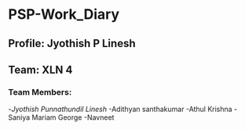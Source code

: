 # PSP-Work_Diary

## Profile: Jyothish P Linesh 

## Team: XLN 4 

### Team Members:

-*Jyothish Punnathundil Linesh*
-Adithyan santhakumar
-Athul Krishna
-Saniya Mariam George
-Navneet

